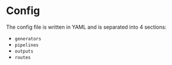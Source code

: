 # Config 

The config file is written in YAML and is separated into 4 sections:
* `generators`
* `pipelines`
* `outputs`
* `routes`



